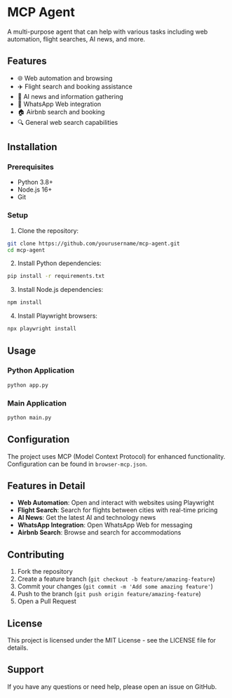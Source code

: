 # MCP Agent

A multi-purpose agent that can help with various tasks including web automation, flight searches, AI news, and more.

## Features

- 🌐 Web automation and browsing
- ✈️ Flight search and booking assistance
- 🤖 AI news and information gathering
- 📱 WhatsApp Web integration
- 🏠 Airbnb search and booking
- 🔍 General web search capabilities

## Installation

### Prerequisites
- Python 3.8+
- Node.js 16+
- Git

### Setup

1. Clone the repository:
```bash
git clone https://github.com/yourusername/mcp-agent.git
cd mcp-agent
```

2. Install Python dependencies:
```bash
pip install -r requirements.txt
```

3. Install Node.js dependencies:
```bash
npm install
```

4. Install Playwright browsers:
```bash
npx playwright install
```

## Usage

### Python Application
```bash
python app.py
```

### Main Application
```bash
python main.py
```

## Configuration

The project uses MCP (Model Context Protocol) for enhanced functionality. Configuration can be found in `browser-mcp.json`.

## Features in Detail

- **Web Automation**: Open and interact with websites using Playwright
- **Flight Search**: Search for flights between cities with real-time pricing
- **AI News**: Get the latest AI and technology news
- **WhatsApp Integration**: Open WhatsApp Web for messaging
- **Airbnb Search**: Browse and search for accommodations

## Contributing

1. Fork the repository
2. Create a feature branch (`git checkout -b feature/amazing-feature`)
3. Commit your changes (`git commit -m 'Add some amazing feature'`)
4. Push to the branch (`git push origin feature/amazing-feature`)
5. Open a Pull Request

## License

This project is licensed under the MIT License - see the LICENSE file for details.

## Support

If you have any questions or need help, please open an issue on GitHub.
